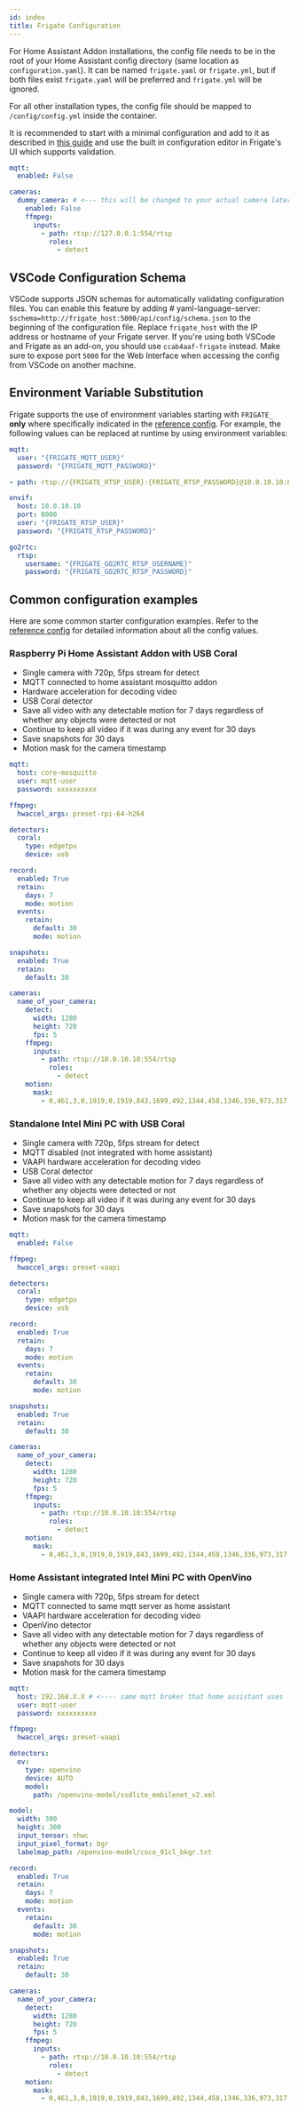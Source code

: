 ```yaml
---
id: index
title: Frigate Configuration
---
```


For Home Assistant Addon installations, the config file needs to be in the root of your Home Assistant config directory (same location as `configuration.yaml`). It can be named `frigate.yaml` or `frigate.yml`, but if both files exist `frigate.yaml` will be preferred and `frigate.yml` will be ignored.

For all other installation types, the config file should be mapped to `/config/config.yml` inside the container.

It is recommended to start with a minimal configuration and add to it as described in [this guide](../guides/getting_started.md) and use the built in configuration editor in Frigate's UI which supports validation.

```yaml
mqtt:
  enabled: False

cameras:
  dummy_camera: # <--- this will be changed to your actual camera later
    enabled: False
    ffmpeg:
      inputs:
        - path: rtsp://127.0.0.1:554/rtsp
          roles:
            - detect
```

## VSCode Configuration Schema

VSCode supports JSON schemas for automatically validating configuration files. You can enable this feature by adding # yaml-language-server: `$schema=http://frigate_host:5000/api/config/schema.json` to the beginning of the configuration file. Replace `frigate_host` with the IP address or hostname of your Frigate server. If you're using both VSCode and Frigate as an add-on, you should use `ccab4aaf-frigate` instead. Make sure to expose port `5000` for the Web Interface when accessing the config from VSCode on another machine.

## Environment Variable Substitution

Frigate supports the use of environment variables starting with `FRIGATE_` **only** where specifically indicated in the [reference config](./reference.md). For example, the following values can be replaced at runtime by using environment variables:

```yaml
mqtt:
  user: "{FRIGATE_MQTT_USER}"
  password: "{FRIGATE_MQTT_PASSWORD}"
```

```yaml
- path: rtsp://{FRIGATE_RTSP_USER}:{FRIGATE_RTSP_PASSWORD}@10.0.10.10:8554/unicast
```

```yaml
onvif:
  host: 10.0.10.10
  port: 8000
  user: "{FRIGATE_RTSP_USER}"
  password: "{FRIGATE_RTSP_PASSWORD}"
```

```yaml
go2rtc:
  rtsp:
    username: "{FRIGATE_GO2RTC_RTSP_USERNAME}"
    password: "{FRIGATE_GO2RTC_RTSP_PASSWORD}"
```

## Common configuration examples

Here are some common starter configuration examples. Refer to the [reference config](./reference.md) for detailed information about all the config values.

### Raspberry Pi Home Assistant Addon with USB Coral

- Single camera with 720p, 5fps stream for detect
- MQTT connected to home assistant mosquitto addon
- Hardware acceleration for decoding video
- USB Coral detector
- Save all video with any detectable motion for 7 days regardless of whether any objects were detected or not
- Continue to keep all video if it was during any event for 30 days
- Save snapshots for 30 days
- Motion mask for the camera timestamp

```yaml
mqtt:
  host: core-mosquitto
  user: mqtt-user
  password: xxxxxxxxxx

ffmpeg:
  hwaccel_args: preset-rpi-64-h264

detectors:
  coral:
    type: edgetpu
    device: usb

record:
  enabled: True
  retain:
    days: 7
    mode: motion
  events:
    retain:
      default: 30
      mode: motion

snapshots:
  enabled: True
  retain:
    default: 30

cameras:
  name_of_your_camera:
    detect:
      width: 1280
      height: 720
      fps: 5
    ffmpeg:
      inputs:
        - path: rtsp://10.0.10.10:554/rtsp
          roles:
            - detect
    motion:
      mask:
        - 0,461,3,0,1919,0,1919,843,1699,492,1344,458,1346,336,973,317,869,375,866,432
```

### Standalone Intel Mini PC with USB Coral

- Single camera with 720p, 5fps stream for detect
- MQTT disabled (not integrated with home assistant)
- VAAPI hardware acceleration for decoding video
- USB Coral detector
- Save all video with any detectable motion for 7 days regardless of whether any objects were detected or not
- Continue to keep all video if it was during any event for 30 days
- Save snapshots for 30 days
- Motion mask for the camera timestamp

```yaml
mqtt:
  enabled: False

ffmpeg:
  hwaccel_args: preset-vaapi

detectors:
  coral:
    type: edgetpu
    device: usb

record:
  enabled: True
  retain:
    days: 7
    mode: motion
  events:
    retain:
      default: 30
      mode: motion

snapshots:
  enabled: True
  retain:
    default: 30

cameras:
  name_of_your_camera:
    detect:
      width: 1280
      height: 720
      fps: 5
    ffmpeg:
      inputs:
        - path: rtsp://10.0.10.10:554/rtsp
          roles:
            - detect
    motion:
      mask:
        - 0,461,3,0,1919,0,1919,843,1699,492,1344,458,1346,336,973,317,869,375,866,432
```

### Home Assistant integrated Intel Mini PC with OpenVino

- Single camera with 720p, 5fps stream for detect
- MQTT connected to same mqtt server as home assistant
- VAAPI hardware acceleration for decoding video
- OpenVino detector
- Save all video with any detectable motion for 7 days regardless of whether any objects were detected or not
- Continue to keep all video if it was during any event for 30 days
- Save snapshots for 30 days
- Motion mask for the camera timestamp

```yaml
mqtt:
  host: 192.168.X.X # <---- same mqtt broker that home assistant uses
  user: mqtt-user
  password: xxxxxxxxxx

ffmpeg:
  hwaccel_args: preset-vaapi

detectors:
  ov:
    type: openvino
    device: AUTO
    model:
      path: /openvino-model/ssdlite_mobilenet_v2.xml

model:
  width: 300
  height: 300
  input_tensor: nhwc
  input_pixel_format: bgr
  labelmap_path: /openvino-model/coco_91cl_bkgr.txt

record:
  enabled: True
  retain:
    days: 7
    mode: motion
  events:
    retain:
      default: 30
      mode: motion

snapshots:
  enabled: True
  retain:
    default: 30

cameras:
  name_of_your_camera:
    detect:
      width: 1280
      height: 720
      fps: 5
    ffmpeg:
      inputs:
        - path: rtsp://10.0.10.10:554/rtsp
          roles:
            - detect
    motion:
      mask:
        - 0,461,3,0,1919,0,1919,843,1699,492,1344,458,1346,336,973,317,869,375,866,432
```
